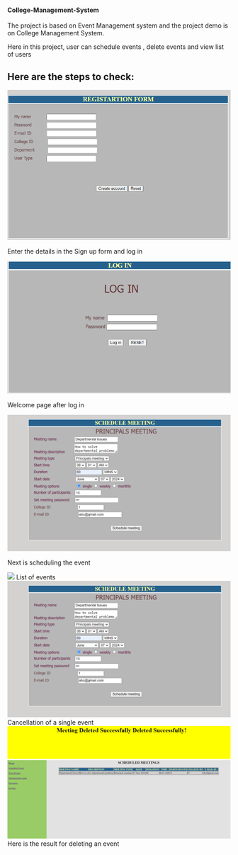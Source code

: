 

<h4> College-Management-System </h4> 

The project is based on Event Management system and the project demo is on College Management System.

Here in this project, user can schedule events , delete events and view list of users 


<h2>Here are the steps to check: </h2>



<img src="Images/Registeration form.png">

Enter the details in the Sign up form and log in



<img src="Images/Log in .png">

Welcome page after log in


<img src="Images/Event Scheduling.png">

Next is scheduling the event


<img src="EventManagementSystem/Images/Schedule meeting output.png">
List of events 


<img src="Images/Event Scheduling.png">
Cancellation of a single event


<img src="Images/Succesfully deleted output.png">

<img src="Images/After deleting .png">
Here is the result for deleting an event 

